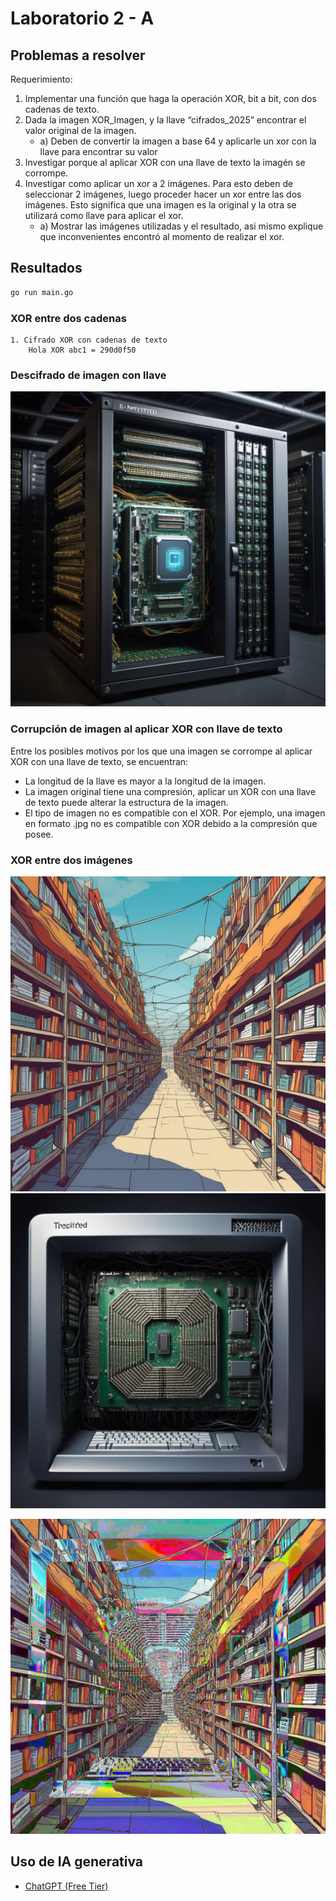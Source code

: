 # Laboratorio 2 - A

## Problemas a resolver

Requerimiento:
1. Implementar una función que haga la operación XOR, bit a bit, con dos cadenas de
   texto.
2. Dada la imagen XOR_Imagen, y la llave “cifrados_2025” encontrar el valor original de la
   imagen.
   - a) Deben de convertir la imagen a base 64 y aplicarle un xor con la llave para
   encontrar su valor
3. Investigar porque al aplicar XOR con una llave de texto la imagén se corrompe.
4. Investigar como aplicar un xor a 2 imágenes. Para esto deben de seleccionar 2 imágenes,
   luego proceder hacer un xor entre las dos imágenes. Esto significa que una imagen es la
   original y la otra se utilizará como llave para aplicar el xor.
   - a) Mostrar las imágenes utilizadas y el resultado, asi mismo explique que
   inconvenientes encontró al momento de realizar el xor.


## Resultados

```bash
go run main.go
```

### XOR entre dos cadenas

```text
1. Cifrado XOR con cadenas de texto
	Hola XOR abc1 = 290d0f50
```

### Descifrado de imagen con llave

![XOR_Imagen](https://github.com/markalbrand56/Cifrados-Repo/blob/main/Laboratorio-2-B/examples/imagen_descifrada.png)

### Corrupción de imagen al aplicar XOR con llave de texto

Entre los posibles motivos por los que una imagen se corrompe al aplicar XOR con una llave de texto, se encuentran:

- La longitud de la llave es mayor a la longitud de la imagen.
- La imagen original tiene una compresión, aplicar un XOR con una llave de texto puede alterar la estructura de la imagen.
- El tipo de imagen no es compatible con el XOR. Por ejemplo, una imagen en formato .jpg no es compatible con XOR debido a la compresión que posee.

### XOR entre dos imágenes

![Imagen 1](https://github.com/markalbrand56/Cifrados-Repo/blob/main/Laboratorio-2-B/examples/imagen3.png)
![Imagen 2](https://github.com/markalbrand56/Cifrados-Repo/blob/main/Laboratorio-2-B/examples/imagen4.png)

![Imagen XOR](https://github.com/markalbrand56/Cifrados-Repo/blob/main/Laboratorio-2-B/examples/imagen_xor_resultado.png)

## Uso de IA generativa

- [ChatGPT (Free Tier)](https://chatgpt.com/share/67ab6de3-349c-8012-8079-b0fa07a84283)